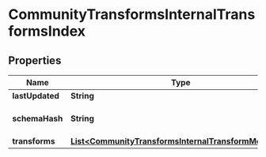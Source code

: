 

# CommunityTransformsInternalTransformsIndex


## Properties

| Name | Type | Description | Notes |
|------------ | ------------- | ------------- | -------------|
|**lastUpdated** | **String** |  |  [optional] |
|**schemaHash** | **String** | Hash of the schema structure |  [optional] |
|**transforms** | [**List&lt;CommunityTransformsInternalTransformMetadata&gt;**](CommunityTransformsInternalTransformMetadata.md) |  |  [optional] |



